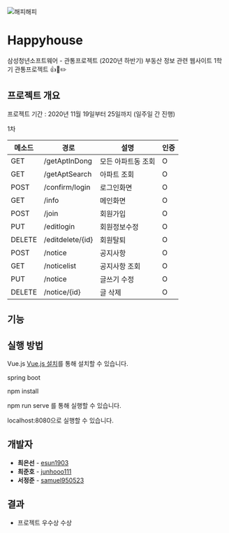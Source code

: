 ![해피해피](https://user-images.githubusercontent.com/38427646/116422965-36470580-a87b-11eb-9871-18e781c37141.JPG)

# Happyhouse
삼성청년소프트웨어 - 관통프로젝트 (2020년 하반기)
부동산 정보 관련 웹사이트
1학기 관통프로젝트 👍📝✏️

## 프로젝트 개요

프로젝트 기간 : 2020년 11월 19일부터 25일까지 (일주일 간 진행)



1차

| 메소드 | 경로        | 설명                 | 인증 |
| ------ | ----------- | --------------------|---- |
| GET    | /getAptInDong  | 모든 아파트동 조회  | O    |
| GET    | /getAptSearch | 아파트 조회 | O    |
| POST   | /confirm/login | 로그인화면        | O    |
| GET    | /info     |  메인화면    | O    |
| POST | /join | 회원가입    | O    |
| PUT    | /editlogin       | 회원정보수정  | O    |
| DELETE    | /editdelete/{id}      | 회원탈퇴  | O    |
| POST    | /notice    | 공지사항  | O    |
| GET    | /noticelist   | 공지사항 조회  | O    |
| PUT    | /notice      | 글쓰기 수정  | O    |
| DELETE   | /notice/{id}     | 글 삭제  | O    |
## 기능


## 실행 방법 
Vue.js [Vue.js 설치](https://kr.vuejs.org/v2/guide/index.html)를 통해 설치할 수 있습니다. 

spring boot 

npm install 

npm run serve 를 통해 실행할 수 있습니다. 

localhost:8080으로 실행할 수 있습니다.

## 개발자

- **최은선** - [esun1903](https://github.com/esun1903) 
- **최준호** - [junhooo111](https://github.com/junhooo111) 
- **서정준** - [samuel950523](https://github.com/samuel950523) 

## 결과
- 프로젝트 우수상 수상

